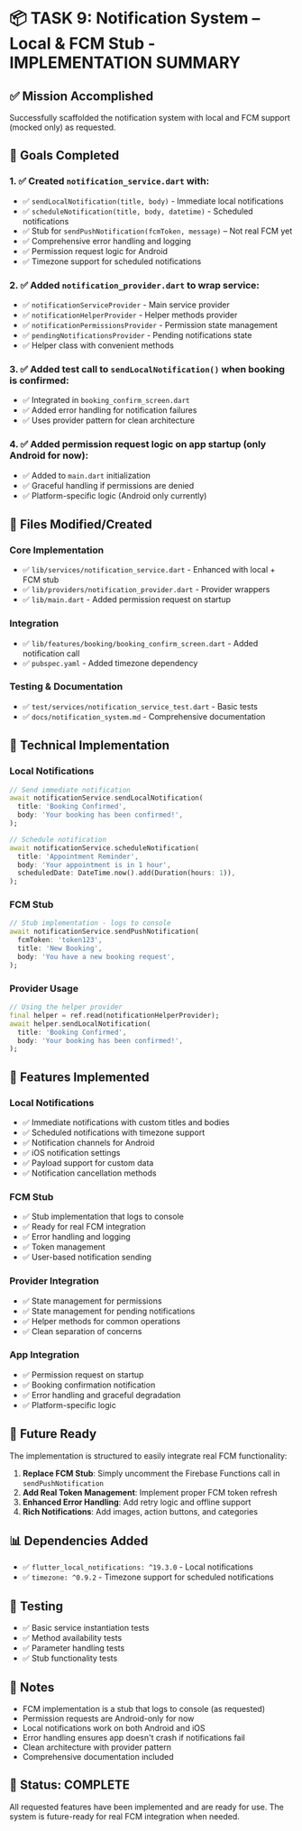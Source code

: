 # 📦 TASK 9: Notification System – Local & FCM Stub - IMPLEMENTATION SUMMARY

## ✅ Mission Accomplished

Successfully scaffolded the notification system with local and FCM support (mocked only) as requested.

## 🎯 Goals Completed

### 1. ✅ Created `notification_service.dart` with:
- ✅ `sendLocalNotification(title, body)` - Immediate local notifications
- ✅ `scheduleNotification(title, body, datetime)` - Scheduled notifications
- ✅ Stub for `sendPushNotification(fcmToken, message)` – Not real FCM yet
- ✅ Comprehensive error handling and logging
- ✅ Permission request logic for Android
- ✅ Timezone support for scheduled notifications

### 2. ✅ Added `notification_provider.dart` to wrap service:
- ✅ `notificationServiceProvider` - Main service provider
- ✅ `notificationHelperProvider` - Helper methods provider
- ✅ `notificationPermissionsProvider` - Permission state management
- ✅ `pendingNotificationsProvider` - Pending notifications state
- ✅ Helper class with convenient methods

### 3. ✅ Added test call to `sendLocalNotification()` when booking is confirmed:
- ✅ Integrated in `booking_confirm_screen.dart`
- ✅ Added error handling for notification failures
- ✅ Uses provider pattern for clean architecture

### 4. ✅ Added permission request logic on app startup (only Android for now):
- ✅ Added to `main.dart` initialization
- ✅ Graceful handling if permissions are denied
- ✅ Platform-specific logic (Android only currently)

## 📁 Files Modified/Created

### Core Implementation
- ✅ `lib/services/notification_service.dart` - Enhanced with local + FCM stub
- ✅ `lib/providers/notification_provider.dart` - Provider wrappers
- ✅ `lib/main.dart` - Added permission request on startup

### Integration
- ✅ `lib/features/booking/booking_confirm_screen.dart` - Added notification call
- ✅ `pubspec.yaml` - Added timezone dependency

### Testing & Documentation
- ✅ `test/services/notification_service_test.dart` - Basic tests
- ✅ `docs/notification_system.md` - Comprehensive documentation

## 🔧 Technical Implementation

### Local Notifications
```dart
// Send immediate notification
await notificationService.sendLocalNotification(
  title: 'Booking Confirmed',
  body: 'Your booking has been confirmed!',
);

// Schedule notification
await notificationService.scheduleNotification(
  title: 'Appointment Reminder',
  body: 'Your appointment is in 1 hour',
  scheduledDate: DateTime.now().add(Duration(hours: 1)),
);
```

### FCM Stub
```dart
// Stub implementation - logs to console
await notificationService.sendPushNotification(
  fcmToken: 'token123',
  title: 'New Booking',
  body: 'You have a new booking request',
);
```

### Provider Usage
```dart
// Using the helper provider
final helper = ref.read(notificationHelperProvider);
await helper.sendLocalNotification(
  title: 'Booking Confirmed',
  body: 'Your booking has been confirmed!',
);
```

## 🚀 Features Implemented

### Local Notifications
- ✅ Immediate notifications with custom titles and bodies
- ✅ Scheduled notifications with timezone support
- ✅ Notification channels for Android
- ✅ iOS notification settings
- ✅ Payload support for custom data
- ✅ Notification cancellation methods

### FCM Stub
- ✅ Stub implementation that logs to console
- ✅ Ready for real FCM integration
- ✅ Error handling and logging
- ✅ Token management
- ✅ User-based notification sending

### Provider Integration
- ✅ State management for permissions
- ✅ State management for pending notifications
- ✅ Helper methods for common operations
- ✅ Clean separation of concerns

### App Integration
- ✅ Permission request on startup
- ✅ Booking confirmation notification
- ✅ Error handling and graceful degradation
- ✅ Platform-specific logic

## 🔮 Future Ready

The implementation is structured to easily integrate real FCM functionality:

1. **Replace FCM Stub**: Simply uncomment the Firebase Functions call in `sendPushNotification`
2. **Add Real Token Management**: Implement proper FCM token refresh
3. **Enhanced Error Handling**: Add retry logic and offline support
4. **Rich Notifications**: Add images, action buttons, and categories

## 📊 Dependencies Added

- ✅ `flutter_local_notifications: ^19.3.0` - Local notifications
- ✅ `timezone: ^0.9.2` - Timezone support for scheduled notifications

## 🧪 Testing

- ✅ Basic service instantiation tests
- ✅ Method availability tests
- ✅ Parameter handling tests
- ✅ Stub functionality tests

## 📝 Notes

- FCM implementation is a stub that logs to console (as requested)
- Permission requests are Android-only for now
- Local notifications work on both Android and iOS
- Error handling ensures app doesn't crash if notifications fail
- Clean architecture with provider pattern
- Comprehensive documentation included

## 🎉 Status: COMPLETE

All requested features have been implemented and are ready for use. The system is future-ready for real FCM integration when needed.